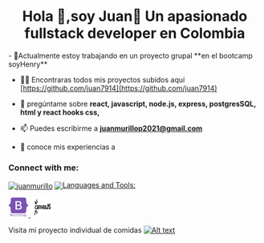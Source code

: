 <h1 align="center">Hola 👋,soy Juan🚀 Un apasionado fullstack developer en Colombia</h1> 
- 🔭Actualmente estoy trabajando en un proyecto grupal **en el bootcamp soyHenry**


- 👨‍💻 Encontraras todos mis proyectos subidos aquí [https://github.com/juan7914](https://github.com/juan7914)

- 💬 pregúntame sobre **react, javascript, node.js, express, postgresSQL, html y react hooks css,**

- 📫 Puedes escribirme a **juanmurillop2021@gmail.com**

- 📄 conoce mis experiencias a

<h3 align="left">Connect with me:</h3>
<p align="left">
<a href="https://dev.to/juan7914" target="blank"><img align="center" src="https://raw.githubusercontent.com/rahuldkjain/github-profile-readme-generator/master/src/images/icons/Social/devto.svg" alt="juanmurillo" height="30" width="40" /></a>
<a href="https://linkedin.com/in/https://https://www.linkedin.com/in/juanmurillop/" target="blank"><img align="center" src="https://raw.githubusercontent.com/rahuldkjain/github-profile-r /></a></p>
  
<h3 align="left">Languages and Tools:</h3>
<p align="left"> <a href="https://getbootstrap.com" target="_blank" rel="noreferrer"> <img src="https://raw.githubusercontent.com/devicons/devicon/master/icons/bootstrap/bootstrap-plain-wordmark.svg" alt="bootstrap" width="40" height="40"/> </a> <a href="https://canvasjs.com" target="_blank" rel="noreferrer"> <img src="https://raw.githubusercontent.com/Hardik0307/Hardik0307/master/assets/canvasjs-charts.svg" alt="canvasjs" width="40" height="40"/> </a> 
  
  
Visita mi proyecto individual de comidas [![Alt text](https://img.youtube.com/vi/8D6DWZxRYMU/0.jpg)](https://www.youtube.com/watch?v=8D6DWZxRYMU)    
  


